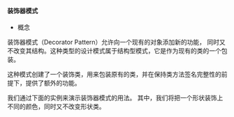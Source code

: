 
#### 装饰器模式

- 概念

装饰器模式（Decorator Pattern）允许向一个现有的对象添加新的功能，
同时又不改变其结构。这种类型的设计模式属于结构型模式，它是作为现有的类的一个包装。

这种模式创建了一个装饰类，用来包装原有的类，并在保持类方法签名完整性的前提下，提供了额外的功能。

我们通过下面的实例来演示装饰器模式的用法。
其中，我们将把一个形状装饰上不同的颜色，同时又不改变形状类。